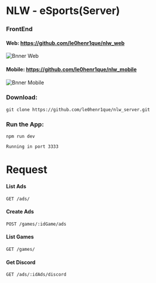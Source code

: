 
# NLW - eSports(Server)

### FrontEnd
#### Web: https://github.com/le0henr1que/nlw_web
![Bnner Web](http://url/to/img.png)
#### Mobile: https://github.com/le0henr1que/nlw_mobile
![Bnner Mobile](http://url/to/img.png)

  
### Download:  
```
git clone https://github.com/le0henr1que/nlw_server.git
```
### Run the App:  
```
npm run dev
```
```
Running in port 3333
```

# Request
#### List Ads
`GET /ads/`

#### Create Ads
`POST /games/:idGame/ads`

#### List Games
`GET /games/`

#### Get Discord
`GET /ads/:idAds/discord`


